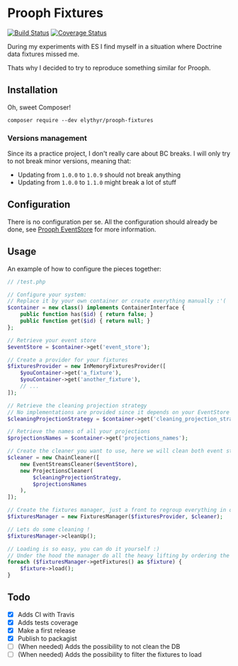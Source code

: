 # Prooph Fixtures

[![Build Status](https://travis-ci.org/elythyr/prooph-fixtures.svg?branch=master)](https://travis-ci.org/elythyr/prooph-fixtures)
[![Coverage Status](https://img.shields.io/coveralls/github/elythyr/prooph-fixtures/master.svg)](https://coveralls.io/github/elythyr/prooph-fixtures?branch=master)

During my experiments with ES I find myself in a situation where Doctrine data fixtures missed me.

Thats why I decided to try to reproduce something similar for Prooph.


## Installation

Oh, sweet Composer!

```shell
composer require --dev elythyr/prooph-fixtures
```

### Versions management
Since its a practice project, I don't really care about BC breaks.
I will only try to not break minor versions, meaning that:
* Updating from `1.0.0` to `1.0.9` should not break anything
* Updating from `1.0.0` to `1.1.0` might break a lot of stuff


## Configuration

There is no configuration per se.
All the configuration should already be done, see [Prooph EventStore](https://github.com/prooph/event-store)
for more information.


## Usage

An example of how to configure the pieces together:

```php
// /test.php

// Configure your system:
// Replace it by your own container or create everything manually :'(
$container = new class() implements ContainerInterface {
    public function has($id) { return false; }
    public function get($id) { return null; }
};

// Retrieve your event store
$eventStore = $container->get('event_store');

// Create a provider for your fixtures
$fixturesProvider = new InMemoryFixturesProvider([
    $youContainer->get('a_fixture'),
    $youContainer->get('another_fixture'),
    // ...
]);

// Retrieve the cleaning projection strategy
// No implementations are provided since it depends on your EventStore implementation
$cleaningProjectionStrategy = $container->get('cleaning_projection_strategy');

// Retrieve the names of all your projections
$projectionsNames = $container->get('projections_names');

// Create the cleaner you want to use, here we will clean both event streams and projections
$cleaner = new ChainCleaner([
    new EventStreamsCleaner($eventStore),
    new ProjectionsCleaner(
        $cleaningProjectionStrategy,
        $projectionsNames
    ),
]);

// Create the fixtures manager, just a front to regroup everything in one place
$fixturesManager = new FixturesManager($fixturesProvider, $cleaner);

// Lets do some cleaning !
$fixturesManager->cleanUp();

// Loading is so easy, you can do it yourself :)
// Under the hood the manager do all the heavy lifting by ordering the fixtures
foreach ($fixturesManager->getFixtures() as $fixture) {
    $fixture->load();
}
```


## Todo

- [x] Adds CI with Travis
- [x] Adds tests coverage
- [x] Make a first release
- [x] Publish to packagist
- [ ] \(When needed) Adds the possibility to not clean the DB
- [ ] \(When needed) Adds the possibility to filter the fixtures to load
